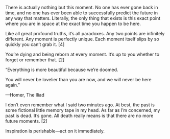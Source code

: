 There is actually nothing but this moment. No one has ever gone back in time, and no one has ever been able to successfully predict the future in any way that matters. Literally, the only thing that exists is this exact point where you are in space at the exact time you happen to be here. 

Like all great profound truths, it’s all paradoxes. Any two points are infinitely different. Any moment is perfectly unique. Each moment itself slips by so quickly you can’t grab it. [4] 

You’re dying and being reborn at every moment. It’s up to you whether to forget or remember that. [2]

“Everything is more beautiful because we’re doomed. 

You will never be lovelier than you are now, and we will never be here again.” 

—Homer, The Iliad

I don’t even remember what I said two minutes ago. At best, the past is some fictional little memory tape in my head. As far as I’m concerned, my past is dead. It’s gone. All death really means is that there are no more future moments. [2] 

Inspiration is perishable—act on it immediately.
